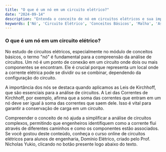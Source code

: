 ```yaml
---
title: "O que é um nó em um circuito elétrico?"
date: "2024-09-14"
description: "Entenda o conceito de nó em circuitos elétricos e sua importância na análise de circuitos."
keywords: ['Nó', 'Circuito Elétrico', 'Conceitos Básicos', 'Malha', 'Associação']
---
```


### O que é um nó em um circuito elétrico?

No estudo de circuitos elétricos, especialmente no módulo de conceitos básicos, o termo "nó" é fundamental para a compreensão da análise de circuitos. Um nó é um ponto de conexão em um circuito onde dois ou mais componentes se encontram. Ele é crucial porque representa um local onde a corrente elétrica pode se dividir ou se combinar, dependendo da configuração do circuito.

A importância dos nós se destaca quando aplicamos as Leis de Kirchhoff, que são essenciais para a análise de circuitos. A Lei das Correntes de Kirchhoff, por exemplo, afirma que a soma das correntes que entram em um nó deve ser igual à soma das correntes que saem dele. Isso é vital para garantir a conservação de carga em um circuito.

Compreender o conceito de nó ajuda a simplificar a análise de circuitos complexos, permitindo que engenheiros identifiquem como a corrente flui através de diferentes caminhos e como os componentes estão associados. Se você gostou deste conteúdo, conheça o curso online de circuitos elétricos para alunos de engenharia, Domínio Elétrico, criado pelo Prof. Nicholas Yukio, clicando no botão presente logo abaixo do texto.
